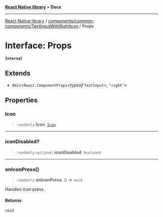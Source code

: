 [**React Native library**](../../../../index.md) • **Docs**

***

[React Native library](../../../../modules.md) / [components/common-components/TextInputWithRightIcon](../index.md) / Props

# Interface: Props

**`Internal`**

## Extends

- `Omit`\<`React.ComponentProps`\<*typeof* `TextInput`\>, `"right"`\>

## Properties

### Icon

> `readonly` **Icon**: [`Icon`](../../../../icons/icons-common/types/interfaces/Icon.md)

***

### iconDisabled?

> `readonly` `optional` **iconDisabled**: `booleanU`

***

### onIconPress()

> `readonly` **onIconPress**: () => `void`

Handles icon press.

#### Returns

`void`
